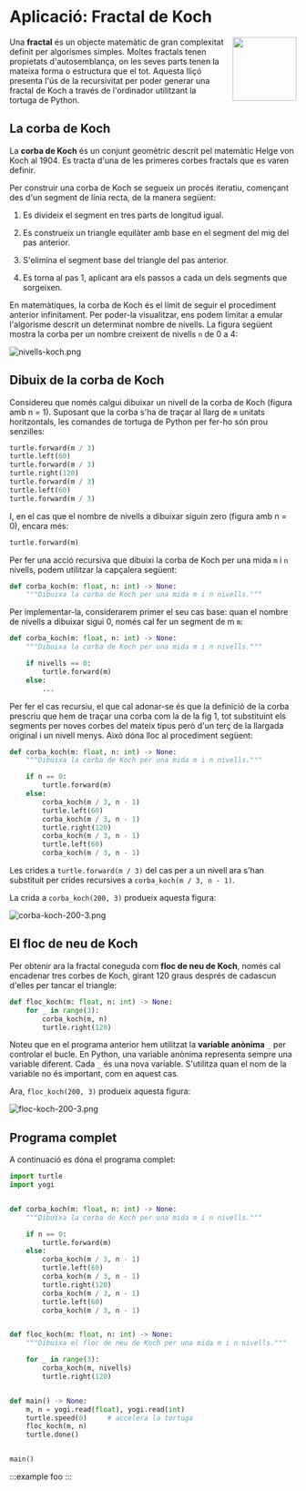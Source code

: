 # Aplicació: Fractal de Koch

<img src='././koch.png' style='height: 8em; float: right; margin: 0 0 1em 1em;'/>

Una **fractal** és un objecte matemàtic de gran complexitat definit per algorismes simples. Moltes fractals tenen propietats d'autosemblança, on les seves parts tenen la mateixa forma o estructura que el tot. Aquesta lliçó presenta l'ús de la recursivitat per poder generar una fractal de Koch a través de l'ordinador utilitzant la tortuga de Python.

## La corba de Koch

La **corba de Koch** és un conjunt geomètric descrit pel matemàtic Helge von Koch al 1904. Es tracta d'una de les primeres corbes fractals que es varen definir.

Per construir una corba de Koch se segueix un procés iteratiu, començant des d'un segment de línia recta, de la manera següent:

1. Es divideix el segment en tres parts de longitud igual.

2. Es construeix un triangle equilàter amb base en el segment del mig del pas anterior.

3. S'elimina el segment base del triangle del pas anterior.

4. Es torna al pas 1, aplicant ara els passos a cada un dels segments que sorgeixen.

En matemàtiques, la corba de Koch és el límit de seguir el procediment anterior infinitament. Per poder-la visualitzar, ens podem limitar a emular l'algorisme descrit un determinat nombre de nivells. La figura següent mostra la corba per un nombre creixent de nivells `n` de 0 a 4:

![nivells-koch.png](nivells-koch.png)

## Dibuix de la corba de Koch

Considereu que només calgui dibuixar un nivell de la corba de Koch (figura amb n = 1). Suposant que la corba s'ha de traçar al llarg de `m` unitats horitzontals, les comandes de tortuga de Python per fer-ho són prou senzilles:

```python
turtle.forward(m / 3)
turtle.left(60)
turtle.forward(m / 3)
turtle.right(120)
turtle.forward(m / 3)
turtle.left(60)
turtle.forward(m / 3)
```

I, en el cas que el nombre de nivells a dibuixar siguin zero (figura amb n = 0), encara més:

```python
turtle.forward(m)
```

Per fer una acció recursiva que dibuixi la corba de Koch per una mida `m` i `n` nivells, podem utilitzar la capçalera següent:

```python
def corba_koch(m: float, n: int) -> None:
    """Dibuixa la corba de Koch per una mida m i n nivells."""
```

Per implementar-la, considerarem primer el seu cas base: quan el nombre de nivells a dibuixar sigui 0, només cal fer un segment de m `m`:

```python
def corba_koch(m: float, n: int) -> None:
    """Dibuixa la corba de Koch per una mida m i n nivells."""

    if nivells == 0:
        turtle.forward(m)
    else:
        ...
```

Per fer el cas recursiu, el que cal adonar-se és que la definició de la corba prescriu que hem de traçar una corba com la de la fig 1, tot substituint els segments per noves corbes del mateix tipus però d'un terç de la llargada original i un nivell menys. Això dóna lloc al procediment següent:

```python
def corba_koch(m: float, n: int) -> None:
    """Dibuixa la corba de Koch per una mida m i n nivells."""

    if n == 0:
        turtle.forward(m)
    else:
        corba_koch(m / 3, n - 1)
        turtle.left(60)
        corba_koch(m / 3, n - 1)
        turtle.right(120)
        corba_koch(m / 3, n - 1)
        turtle.left(60)
        corba_koch(m / 3, n - 1)
```

Les crides a `turtle.forward(m / 3)` del cas per a un nivell ara s'han substituit per crides recursives a `corba_koch(m / 3, n - 1)`.

La crida a `corba_koch(200, 3)` produeix aquesta figura:

![corba-koch-200-3.png](corba-koch-200-3.png)

## El floc de neu de Koch

Per obtenir ara la fractal coneguda com **floc de neu de Koch**, només cal encadenar tres corbes de Koch, girant 120 graus després de cadascun d'elles per tancar el triangle:

```python
def floc_koch(m: float, n: int) -> None:
    for _ in range(3):
        corba_koch(m, n)
        turtle.right(120)
```

Noteu que en el programa anterior hem utilitzat la **variable anònima** `_` per controlar el bucle. En Python, una variable anònima representa sempre una variable diferent. Cada `_` és una nova variable. S'utilitza quan el nom de la variable no és important, com en aquest cas.

Ara, `floc_koch(200, 3)` produeix aquesta figura:

![floc-koch-200-3.png](floc-koch-200-3.png)

## Programa complet

A continuació es dóna el programa complet:

```python
import turtle
import yogi


def corba_koch(m: float, n: int) -> None:
    """Dibuixa la corba de Koch per una mida m i n nivells."""

    if n == 0:
        turtle.forward(m)
    else:
        corba_koch(m / 3, n - 1)
        turtle.left(60)
        corba_koch(m / 3, n - 1)
        turtle.right(120)
        corba_koch(m / 3, n - 1)
        turtle.left(60)
        corba_koch(m / 3, n - 1)


def floc_koch(m: float, n: int) -> None:
    """Dibuixa el floc de neu de Koch per una mida m i n nivells."""

    for _ in range(3):
        corba_koch(m, nivells)
        turtle.right(120)


def main() -> None:
    m, n = yogi.read(float), yogi.read(int)
    turtle.speed(0)     # accelera la tortuga
    floc_koch(m, n)
    turtle.done()


main()
```

:::example
foo
:::

<Autors autors="jpetit"/>
